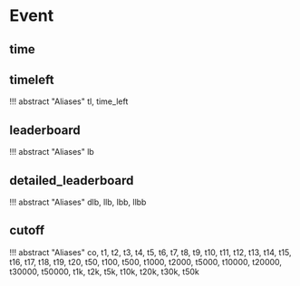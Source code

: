 <!-- Generated Document: Do not edit -->

# Event

## time

## timeleft

!!! abstract "Aliases"
    tl, time_left

## leaderboard

!!! abstract "Aliases"
    lb

## detailed_leaderboard

!!! abstract "Aliases"
    dlb, llb, lbb, llbb

## cutoff

!!! abstract "Aliases"
    co, t1, t2, t3, t4, t5, t6, t7, t8, t9, t10, t11, t12, t13, t14, t15, t16, t17, t18, t19, t20, t50, t100, t500, t1000, t2000, t5000, t10000, t20000, t30000, t50000, t1k, t2k, t5k, t10k, t20k, t30k, t50k